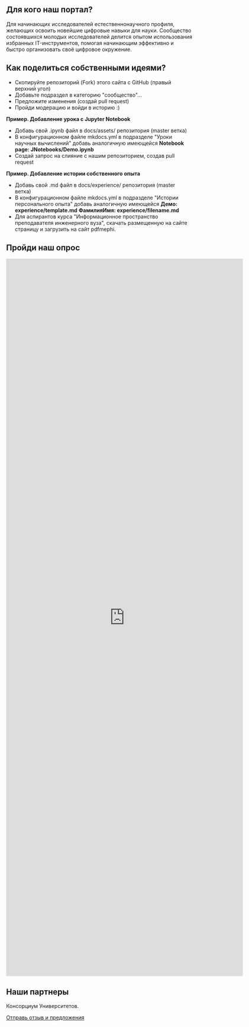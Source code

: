 ## Для кого наш портал?

Для начинающих исследователей естественнонаучного профиля, желающих освоить новейшие цифровые навыки для науки. Сообщество состоявшихся молодых исследователей делится опытом использования избранных IT-инструментов, помогая начинающим эффективно и быстро организовать своё цифровое окружение.

## Как поделиться собственными идеями?

- Скопируйте репозиторий (Fork) этого сайта с GitHub (правый верхний угол)
- Добавьте подраздел в категорию "сообщество"...
- Предложите изменения (создай pull request)
- Пройди модерацию и войди в историю :)

**Пример. Добавление урока с Jupyter Notebook**

- Добавь свой .ipynb файл в docs/assets/ репозитория (master ветка)
- В конфигурационном файле mkdocs.yml в подразделе "Уроки научных вычислений" добавь аналогичную имеющейся
    __Notebook page: JNotebooks/Demo.ipynb__
- Создай запрос на слияние с нашим репозиторием, создав pull request

**Пример. Добавление истории собственного опыта**

- Добавь свой .md файл в docs/experience/ репозитория (master ветка)
- В конфигурационном файле mkdocs.yml в подразделе "Истории персонального опыта" добавь аналогичную имеющейся __Демо: experience/template.md__
    __ФамилияИмя: experience/filename.md__
- Для аспирантов курса "Информационное пространство преподавателя инженерного вуза", скачать размещенную на сайте страницу и загрузить на сайт pdfmephi.

## Пройди наш опрос

<iframe src="https://docs.google.com/forms/d/e/1FAIpQLScbGxWBWkvc6RVkyxEQ5hb9MD-wHjcgCBFIwHs8nvnQA3wT5w/viewform?embedded=true" width="640" height="1935" frameborder="0" marginheight="0" marginwidth="0">Анкета</iframe>


## Наши партнеры

Консорциум Университетов.

<!-- ![Placeholder](assets/logo.jpg){ loading=lazy } -->


[Отправь отзыв и предложения](mailto:rosatom-dev@mephi.ru)